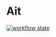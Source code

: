 # Ait

[![workflow state](https://github.com/OhYee/ait/workflows/master/badge.svg)](https://github.com/OhYee/ait/actions?query=workflow%3Amaster)